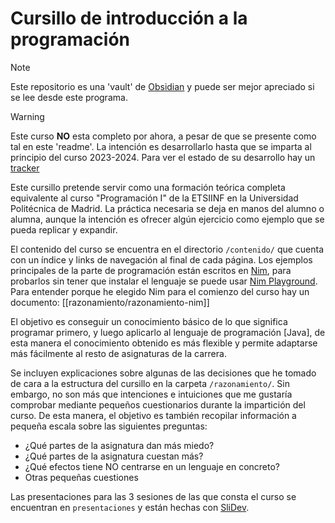 # Cursillo de introducción a la programación

> [!NOTE]
> Este repositorio es una 'vault' de [Obsidian](https://obsidian.md/) y puede ser mejor apreciado si se lee desde este programa.

> [!WARNING]
> Este curso **NO** esta completo por ahora, a pesar de que se presente como tal en este 'readme'. La intención es desarrollarlo hasta que se imparta al principio del curso 2023-2024. Para ver el estado de su desarrollo hay un [tracker](organizacion/tracker.md)

Este cursillo pretende servir como una formación teórica completa equivalente al curso "Programación I" de la ETSIINF en la Universidad Politécnica de Madrid. La práctica necesaria se deja en manos del alumno o alumna, aunque la intención es ofrecer algún ejercicio como ejemplo que se pueda replicar y expandir.

El contenido del curso se encuentra en el directorio `/contenido/` que cuenta con un índice y links de navegación al final de cada página. Los ejemplos principales de la parte de programación están escritos en [Nim](https://nim-lang.org/), para probarlos sin tener que instalar el lenguaje se puede usar [Nim Playground](https://play.nim-lang.org/). Para entender porque he elegido Nim para el comienzo del curso hay un documento: [[razonamiento/razonamiento-nim]]

El objetivo es conseguir un conocimiento básico de lo que significa programar primero, y luego aplicarlo al lenguaje de programación [Java], de esta manera el conocimiento obtenido es más flexible y permite adaptarse más fácilmente al resto de asignaturas de la carrera.

Se incluyen explicaciones sobre algunas de las decisiones que he tomado de cara a la estructura del cursillo en la carpeta `/razonamiento/`. Sin embargo, no son más que intenciones e intuiciones que me gustaría comprobar mediante pequeños cuestionarios durante la impartición del curso. De esta manera, el objetivo es también recopilar información a pequeña escala sobre las siguientes preguntas:

- ¿Qué partes de la asignatura dan más miedo?
- ¿Qué partes de la asignatura cuestan más?
- ¿Qué efectos tiene NO centrarse en un lenguaje en concreto?
- Otras pequeñas cuestiones

Las presentaciones para las 3 sesiones de las que consta el curso se encuentran en `presentaciones` y están hechas con [SliDev](https://sli.dev/).
